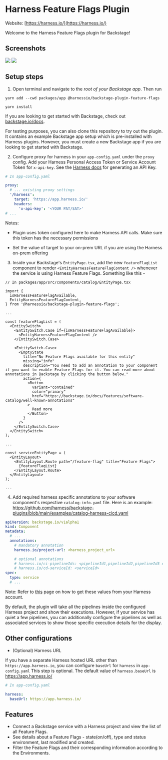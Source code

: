 # Harness Feature Flags Plugin

Website: [https://harness.io/](https://harness.io/)

Welcome to the Harness Feature Flags plugin for Backstage!

## Screenshots

<img src="./src/assets/FeatureList.png" />
<img src="./src/assets/ListofEnvironment.png" />

## Setup steps

1. Open terminal and navigate to the _root of your Backstage app_. Then run

```
yarn add --cwd packages/app @harnessio/backstage-plugin-feature-flags

yarn install
```

If you are looking to get started with Backstage, check out [backstage.io/docs](https://backstage.io/docs/getting-started/).

For testing purposes, you can also clone this repository to try out the plugin. It contains an example Backstage app setup which is pre-installed with Harness plugins. However, you must create a new Backstage app if you are looking to get started with Backstage.

2. Configure proxy for harness in your `app-config.yaml` under the `proxy` config. Add your Harness Personal Access Token or Service Account Token for `x-api-key`. See the [Harness docs](https://docs.harness.io/article/tdoad7xrh9-add-and-manage-api-keys) for generating an API Key.

```yaml
# In app-config.yaml

proxy:
  # ... existing proxy settings
  '/harness':
    target: 'https://app.harness.io/'
    headers:
      'x-api-key': '<YOUR PAT/SAT>'
# ...
```

Notes:

- Plugin uses token configured here to make Harness API calls. Make sure this token has the necessary permissions

- Set the value of target to your on-prem URL if you are using the Harness on-prem offering

3. Inside your Backstage's `EntityPage.tsx`, add the new `featureFlagList` component to render `<EntityHarnessFeatureFlagContent />` whenever the service is using Harness Feature Flags. Something like this -

```tsx
// In packages/app/src/components/catalog/EntityPage.tsx

import {
  isHarnessFeatureFlagAvailable,
  EntityHarnessFeatureFlagContent,
} from '@harnessio/backstage-plugin-feature-flags';

...

const featureFlagList = (
  <EntitySwitch>
    <EntitySwitch.Case if={isHarnessFeatureFlagAvailable}>
      <EntityHarnessFeatureFlagContent />
    </EntitySwitch.Case>

    <EntitySwitch.Case>
      <EmptyState
        title="No Feature Flags available for this entity"
        missing="info"
        description="You need to add an annotation to your component if you want to enable Feature Flags for it. You can read more about annotations in Backstage by clicking the button below."
        action={
          <Button
            variant="contained"
            color="primary"
            href="https://backstage.io/docs/features/software-catalog/well-known-annotations"
          >
            Read more
          </Button>
        }
      />
    </EntitySwitch.Case>
  </EntitySwitch>
);

...

const serviceEntityPage = (
  <EntityLayout>
    <EntityLayout.Route path="/feature-flag" title="Feature Flags">
      {featureFlagList}
    </EntityLayout.Route>
  </EntityLayout>
);

...

```

4. Add required harness specific annotations to your software component's respective `catalog-info.yaml` file. Here is an example: https://github.com/harness/backstage-plugins/blob/main/examples/catalog-harness-cicd.yaml

```yaml
apiVersion: backstage.io/v1alpha1
kind: Component
metadata:
  # ...
  annotations:
    # mandatory annotation
    harness.io/project-url: <harness_project_url>

    # optional annotations
    # harness.io/ci-pipelineIds: <pipelineId1,pipelineId2,pipelineId3 etc>
    # harness.io/cd-serviceId: <serviceId>
spec:
  type: service
  # ...
```

Note: Refer to [this](./harness-ci-cd/PluginConfiguation.md) page on how to get these values from your Harness account.

By default, the plugin will take all the pipelines inside the configured Harness project and show their executions. However, if your service has quiet a few pipelines, you can additionally configure the pipelines as well as associated services to show those specific execution details for the display.

## Other configurations

- (Optional) Harness URL

If you have a separate Harness hosted URL other than `https://app.harness.io`, you can configure `baseUrl` for `harness` in `app-config.yaml` This step is optional. The default value of `harness.baseUrl` is https://app.harness.io/

```yaml
# In app-config.yaml

harness:
  baseUrl: https://app.harness.io/
```

## Features

- Connect a Backstage service with a Harness project and view the list of all Feature Flags.
- See details about a Feature Flags - state(on/off), type and status environment, last modified and created.
- Filter the Feature Flags and their corresponding information according to the Environments.
